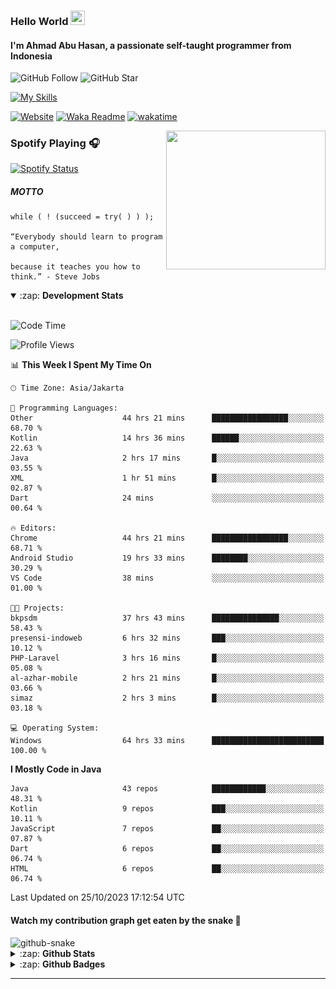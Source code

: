 ### Hello World <img src="https://github.com/eby8zevin/eby8zevin/blob/main/assets/Hi.gif"  width="23" height="23">

#### I'm Ahmad Abu Hasan, a passionate self-taught programmer from Indonesia

![GitHub Follow](https://img.shields.io/github/followers/eby8zevin.svg?style=social&label=Follow)
![GitHub Star](https://img.shields.io/github/stars/eby8zevin?affiliations=OWNER%2CCOLLABORATOR&style=social&label=Star)

[![My Skills](https://skillicons.dev/icons?i=androidstudio,java,kotlin,vscode,dart,flutter,linux)](https://skillicons.dev)

[![Website](https://img.shields.io/website?up_message=online&up_color=61DBFB&down_message=maintenance&down_color=FF0000&url=https%3A%2F%2Fconnect-with-eby.web.app&logo=react)](https://connect-with-eby.web.app)
[![Waka Readme](https://github.com/eby8zevin/eby8zevin/actions/workflows/anmol098.yml/badge.svg)](https://github.com/eby8zevin/eby8zevin/actions/workflows/anmol098.yml)
[![wakatime](https://wakatime.com/badge/user/bbcd646f-1daf-4865-a20e-46d4c803e6f8.svg)](https://wakatime.com/@bbcd646f-1daf-4865-a20e-46d4c803e6f8)

<img src="https://github.com/eby8zevin/eby8zevin/blob/main/assets/Octocat.png" width="255" height="222" align='right'>

### Spotify Playing 🎧

[<img src="https://readme-spotify-status-ahmadabuhasan.vercel.app/api/run-spotify-status" alt="Spotify Status" width="350" />](https://open.spotify.com/user/gr3y7pr12w9ol2dy2ccdb10e7)

##### MOTTO

```
while ( ! (succeed = try( ) ) );

“Everybody should learn to program a computer,

because it teaches you how to think.” - Steve Jobs
```

<details open>
  <summary> :zap: <b>Development Stats</b> </summary>
<br/>

<!--START_SECTION:waka-->
![Code Time](http://img.shields.io/badge/Code%20Time-4%2C512%20hrs%206%20mins-blue)

![Profile Views](http://img.shields.io/badge/Profile%20Views-144-blue)

📊 **This Week I Spent My Time On** 

```text
🕑︎ Time Zone: Asia/Jakarta

💬 Programming Languages: 
Other                    44 hrs 21 mins      █████████████████░░░░░░░░   68.70 % 
Kotlin                   14 hrs 36 mins      ██████░░░░░░░░░░░░░░░░░░░   22.63 % 
Java                     2 hrs 17 mins       █░░░░░░░░░░░░░░░░░░░░░░░░   03.55 % 
XML                      1 hr 51 mins        █░░░░░░░░░░░░░░░░░░░░░░░░   02.87 % 
Dart                     24 mins             ░░░░░░░░░░░░░░░░░░░░░░░░░   00.64 % 

🔥 Editors: 
Chrome                   44 hrs 21 mins      █████████████████░░░░░░░░   68.71 % 
Android Studio           19 hrs 33 mins      ████████░░░░░░░░░░░░░░░░░   30.29 % 
VS Code                  38 mins             ░░░░░░░░░░░░░░░░░░░░░░░░░   01.00 % 

🐱‍💻 Projects: 
bkpsdm                   37 hrs 43 mins      ███████████████░░░░░░░░░░   58.43 % 
presensi-indoweb         6 hrs 32 mins       ███░░░░░░░░░░░░░░░░░░░░░░   10.12 % 
PHP-Laravel              3 hrs 16 mins       █░░░░░░░░░░░░░░░░░░░░░░░░   05.08 % 
al-azhar-mobile          2 hrs 21 mins       █░░░░░░░░░░░░░░░░░░░░░░░░   03.66 % 
simaz                    2 hrs 3 mins        █░░░░░░░░░░░░░░░░░░░░░░░░   03.18 % 

💻 Operating System: 
Windows                  64 hrs 33 mins      █████████████████████████   100.00 % 
```

**I Mostly Code in Java** 

```text
Java                     43 repos            ████████████░░░░░░░░░░░░░   48.31 % 
Kotlin                   9 repos             ███░░░░░░░░░░░░░░░░░░░░░░   10.11 % 
JavaScript               7 repos             ██░░░░░░░░░░░░░░░░░░░░░░░   07.87 % 
Dart                     6 repos             ██░░░░░░░░░░░░░░░░░░░░░░░   06.74 % 
HTML                     6 repos             ██░░░░░░░░░░░░░░░░░░░░░░░   06.74 % 
```




 Last Updated on 25/10/2023 17:12:54 UTC
<!--END_SECTION:waka-->

#### Watch my contribution graph get eaten by the snake 🐍

<picture>
  <source media="(prefers-color-scheme: dark)" srcset="https://raw.githubusercontent.com/eby8zevin/eby8zevin/output/github-contribution-grid-snake-dark.svg" />
  <source media="(prefers-color-scheme: light)" srcset="https://raw.githubusercontent.com/eby8zevin/eby8zevin/output/github-contribution-grid-snake.svg" />
  <img alt="github-snake" src="https://raw.githubusercontent.com/eby8zevin/eby8zevin/output/github-contribution-grid-snake.svg" />
</picture>

</details>

<details>
  <summary> :zap: <b>Github Stats</b> </summary>
<p align="center">:heart:</p>
<p align="center"><a href="https://github.com/eby8zevin">
  <img src="https://github-readme-stats.vercel.app/api?username=eby8zevin&show_icons=true&theme=dark&line_height=20">
  <img src="https://github-readme-stats.vercel.app/api/top-langs/?username=eby8zevin&layout=compact&theme=dark">
</a></p>
<p align="center">
  <a href="https://github.com/eby8zevin">
    <img src="https://github-readme-streak-stats.herokuapp.com/?user=eby8zevin&theme=dark"/>
  </a>
</p>
</details>

<details>
  <summary> :zap: <b>Github Badges</b> </summary>
  <br>
  <a href='https://archiveprogram.github.com/'><img src='https://raw.githubusercontent.com/acervenky/animated-github-badges/master/assets/acbadge.gif' width='40' height='40'></a> 
  <a href='https://docs.github.com/en/developers'><img src='https://raw.githubusercontent.com/acervenky/animated-github-badges/master/assets/devbadge.gif' width='40' height='40'></a> 
  <a href='https://github.com/pricing'><img src='https://raw.githubusercontent.com/acervenky/animated-github-badges/master/assets/pro.gif' width='40' height='40'></a> 
  <a href='https://stars.github.com/'><img src='https://raw.githubusercontent.com/acervenky/animated-github-badges/master/assets/starbadge.gif' width='35' height='35'></a> 
  <a href='https://docs.github.com/en/github/supporting-the-open-source-community-with-github-sponsors'><img src='https://raw.githubusercontent.com/acervenky/animated-github-badges/master/assets/sponsorbadge.gif' width='35' height='35'></a>
</details>

---
